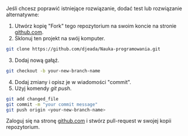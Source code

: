 Jeśli chcesz poprawić istniejące rozwiązanie, dodać test lub rozwiązanie alternatywne:

1. Utwórz kopię "Fork" tego repozytorium na swoim koncie na stronie <a href="github.com">github.com</a>.
2. Sklonuj ten projekt na swój komputer.

```bash
git clone https://github.com/djeada/Nauka-programowania.git
```

3. Dodaj nową gałąź. 

```bash
git checkout -b your-new-branch-name
```

4. Dodaj zmiany i opisz je w wiadomości "commit". 
5. Użyj komendy <i>git push</i>.

```bash
git add changed_file
git commit -m "your commit message"
git push origin <your-new-branch-name>
```
Zaloguj się na stronę <a href="github.com">github.com</a> i stwórz pull-request w swojej kopii repozytorium.
